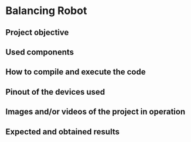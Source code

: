 # Balancing Robot

## Project objective

## Used components

## How to compile and execute the code

## Pinout of the devices used

## Images and/or videos of the project in operation

## Expected and obtained results